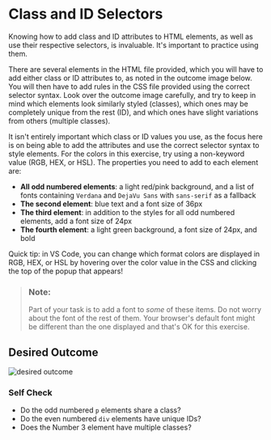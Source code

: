 # Class and ID Selectors
Knowing how to add class and ID attributes to HTML elements, as well as use their respective selectors, is invaluable. It's important to practice using them.

There are several elements in the HTML file provided, which you will have to add either class or ID attributes to, as noted in the outcome image below. 
You will then have to add rules in the CSS file provided using the correct selector syntax. Look over the outcome image carefully, and try to keep in 
mind which elements look similarly styled (classes), which ones may be completely unique from the rest (ID), and which ones have slight variations from 
others (multiple classes).

It isn't entirely important which class or ID values you use, as the focus here is on being able to add the attributes and use the 
correct selector syntax to style elements. For the colors in this exercise, try using a non-keyword value (RGB, HEX, or HSL). 
The properties you need to add to each element are:

* **All odd numbered elements**: a light red/pink background, and a list of fonts containing `Verdana` and `DejaVu Sans` with `sans-serif` as a fallback
* **The second element**: blue text and a font size of 36px
* **The third element**: in addition to the styles for all odd numbered elements, add a font size of 24px
* **The fourth element**: a light green background, a font size of 24px, and bold

Quick tip: in VS Code, you can change which format colors are displayed in RGB, HEX, or HSL by hovering over the color value in the CSS
 and clicking the top of the popup that appears!

> ### Note:
> Part of your task is to add a font to _some_ of these items. Do not worry about the font of the rest of them. 
Your browser's default font might be different than the one displayed and that's OK for this exercise.

## Desired Outcome
![desired outcome](./desired-outcome.png)


### Self Check
- Do the odd numbered `p` elements share a class?
- Do the even numbered `div` elements have unique IDs?
- Does the Number 3 element have multiple classes?
